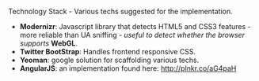   Technology Stack - Various techs suggested for the implementation. 
  
  * **Modernizr**: Javascript library that detects HTML5 and CSS3 features - more reliable than UA sniffing - *useful to detect whether the browser supports* **WebGL**.
  * **Twitter BootStrap**: Handles frontend responsive CSS. 
  * **Yeoman**: google solution for scaffolding various techs. 
  * **AngularJS**: an implementation found here: http://plnkr.co/aG4paH
  
